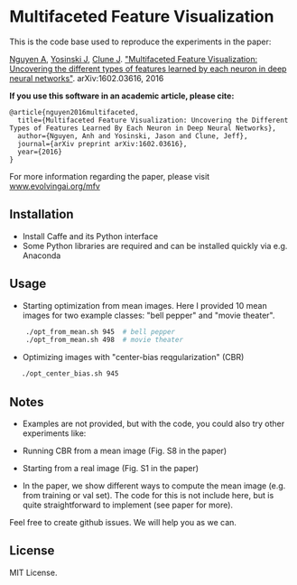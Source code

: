 # Multifaceted Feature Visualization

This is the code base used to reproduce the experiments in the paper:

[Nguyen A](http://anhnguyen.me), [Yosinski J](http://yosinski.com/), [Clune J](http://jeffclune.com). ["Multifaceted Feature Visualization: Uncovering the different types of features learned by each neuron in deep neural networks"](http://www.evolvingai.org/files/nguyen_mfv_2016.pdf). arXiv:1602.03616, 2016

**If you use this software in an academic article, please cite:**

    @article{nguyen2016multifaceted,
      title={Multifaceted Feature Visualization: Uncovering the Different Types of Features Learned By Each Neuron in Deep Neural Networks},
      author={Nguyen, Anh and Yosinski, Jason and Clune, Jeff},
      journal={arXiv preprint arXiv:1602.03616},
      year={2016}
    }

For more information regarding the paper, please visit www.evolvingai.org/mfv

## Installation
* Install Caffe and its Python interface
* Some Python libraries are required and can be installed quickly via e.g. Anaconda

## Usage
* Starting optimization from mean images. Here I provided 10 mean images for two example classes: "bell pepper" and "movie theater".
```bash
    ./opt_from_mean.sh 945  # bell pepper
    ./opt_from_mean.sh 498  # movie theater
```

* Optimizing images with "center-bias reqgularization" (CBR)
```bash
   ./opt_center_bias.sh 945  
```

## Notes
* Examples are not provided, but with the code, you could also try other experiments like:
 * Running CBR from a mean image (Fig. S8 in the paper)
 * Starting from a real image (Fig. S1 in the paper)

* In the paper, we show different ways to compute the mean image (e.g. from training or val set). The code for this is not include here, but is quite straightforward to implement (see paper for more).

Feel free to create github issues. We will help you as we can.

## License

MIT License.
